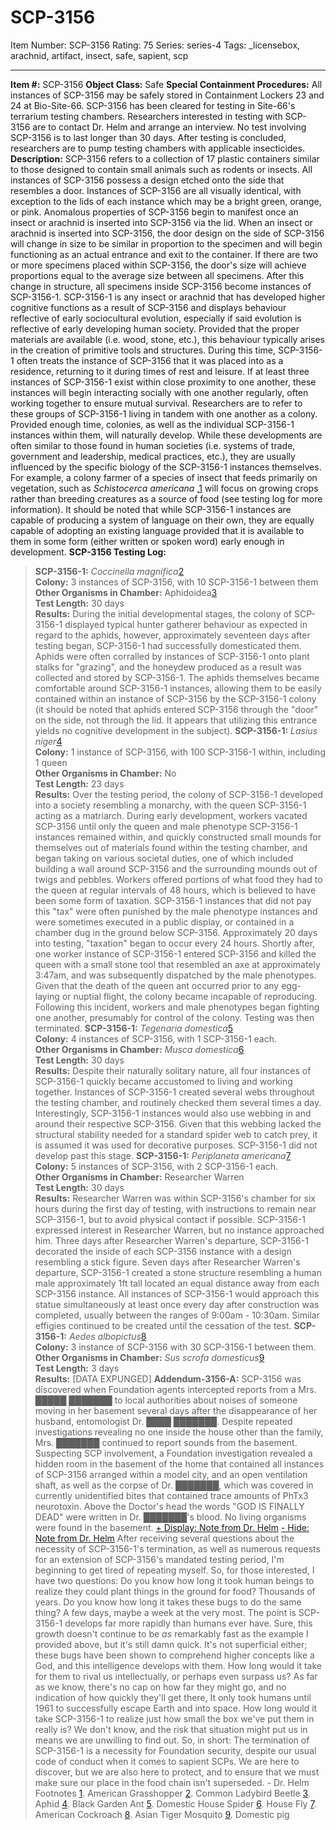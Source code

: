 # SCP-3156
Item Number: SCP-3156
Rating: 75
Series: series-4
Tags: _licensebox, arachnid, artifact, insect, safe, sapient, scp

---

  
**Item #:** SCP-3156 
**Object Class:** Safe
**Special Containment Procedures:** All instances of SCP-3156 may be safely stored in Containment Lockers 23 and 24 at Bio-Site-66.
SCP-3156 has been cleared for testing in Site-66's terrarium testing chambers. Researchers interested in testing with SCP-3156 are to contact Dr. Helm and arrange an interview. No test involving SCP-3156 is to last longer than 30 days. After testing is concluded, researchers are to pump testing chambers with applicable insecticides.
**Description:** SCP-3156 refers to a collection of 17 plastic containers similar to those designed to contain small animals such as rodents or insects. All instances of SCP-3156 possess a design etched onto the side that resembles a door. Instances of SCP-3156 are all visually identical, with exception to the lids of each instance which may be a bright green, orange, or pink.
Anomalous properties of SCP-3156 begin to manifest once an insect or arachnid is inserted into SCP-3156 via the lid. When an insect or arachnid is inserted into SCP-3156, the door design on the side of SCP-3156 will change in size to be similar in proportion to the specimen and will begin functioning as an actual entrance and exit to the container. If there are two or more specimens placed within SCP-3156, the door's size will achieve proportions equal to the average size between all specimens. After this change in structure, all specimens inside SCP-3156 become instances of SCP-3156-1.
SCP-3156-1 is any insect or arachnid that has developed higher cognitive functions as a result of SCP-3156 and displays behaviour reflective of early sociocultural evolution, especially if said evolution is reflective of early developing human society. Provided that the proper materials are available (i.e. wood, stone, etc.), this behaviour typically arises in the creation of primitive tools and structures. During this time, SCP-3156-1 often treats the instance of SCP-3156 that it was placed into as a residence, returning to it during times of rest and leisure. If at least three instances of SCP-3156-1 exist within close proximity to one another, these instances will begin interacting socially with one another regularly, often working together to ensure mutual survival. Researchers are to refer to these groups of SCP-3156-1 living in tandem with one another as a colony.
Provided enough time, colonies, as well as the individual SCP-3156-1 instances within them, will naturally develop. While these developments are often similar to those found in human societies (i.e. systems of trade, government and leadership, medical practices, etc.), they are usually influenced by the specific biology of the SCP-3156-1 instances themselves. For example, a colony farmer of a species of insect that feeds primarily on vegetation, such as _Schistocerca americana_ ,[1](javascript:;) will focus on growing crops rather than breeding creatures as a source of food (see testing log for more information). It should be noted that while SCP-3156-1 instances are capable of producing a system of language on their own, they are equally capable of adopting an existing language provided that it is available to them in some form (either written or spoken word) early enough in development.
**SCP-3156 Testing Log:**
> **SCP-3156-1:** _Coccinella magnifica_[2](javascript:;)  
>  **Colony:** 3 instances of SCP-3156, with 10 SCP-3156-1 between them  
>  **Other Organisms in Chamber:** Aphidoidea[3](javascript:;)  
>  **Test Length:** 30 days  
>  **Results:** During the initial developmental stages, the colony of SCP-3156-1 displayed typical hunter gatherer behaviour as expected in regard to the aphids, however, approximately seventeen days after testing began, SCP-3156-1 had successfully domesticated them. Aphids were often corralled by instances of SCP-3156-1 onto plant stalks for "grazing", and the honeydew produced as a result was collected and stored by SCP-3156-1. The aphids themselves became comfortable around SCP-3156-1 instances, allowing them to be easily contained within an instance of SCP-3156 by the SCP-3156-1 colony (it should be noted that aphids entered SCP-3156 through the "door" on the side, not through the lid. It appears that utilizing this entrance yields no cognitive development in the subject).
> **SCP-3156-1:** _Lasius niger_[4](javascript:;)  
>  **Colony:** 1 instance of SCP-3156, with 100 SCP-3156-1 within, including 1 queen  
>  **Other Organisms in Chamber:** No  
>  **Test Length:** 23 days  
>  **Results:** Over the testing period, the colony of SCP-3156-1 developed into a society resembling a monarchy, with the queen SCP-3156-1 acting as a matriarch. During early development, workers vacated SCP-3156 until only the queen and male phenotype SCP-3156-1 instances remained within, and quickly constructed small mounds for themselves out of materials found within the testing chamber, and began taking on various societal duties, one of which included building a wall around SCP-3156 and the surrounding mounds out of twigs and pebbles. Workers offered portions of what food they had to the queen at regular intervals of 48 hours, which is believed to have been some form of taxation. SCP-3156-1 instances that did not pay this "tax" were often punished by the male phenotype instances and were sometimes executed in a public display, or contained in a chamber dug in the ground below SCP-3156. Approximately 20 days into testing, "taxation" began to occur every 24 hours. Shortly after, one worker instance of SCP-3156-1 entered SCP-3156 and killed the queen with a small stone tool that resembled an axe at approximately 3:47am, and was subsequently dispatched by the male phenotypes. Given that the death of the queen ant occurred prior to any egg-laying or nuptial flight, the colony became incapable of reproducing. Following this incident, workers and male phenotypes began fighting one another, presumably for control of the colony. Testing was then terminated.
> **SCP-3156-1:** _Tegenaria domestica_[5](javascript:;)  
>  **Colony:** 4 instances of SCP-3156, with 1 SCP-3156-1 each.  
>  **Other Organisms in Chamber:** _Musca domestica_[6](javascript:;)  
>  **Test Length:** 30 days  
>  **Results:** Despite their naturally solitary nature, all four instances of SCP-3156-1 quickly became accustomed to living and working together. Instances of SCP-3156-1 created several webs throughout the testing chamber, and routinely checked them several times a day. Interestingly, SCP-3156-1 instances would also use webbing in and around their respective SCP-3156. Given that this webbing lacked the structural stability needed for a standard spider web to catch prey, it is assumed it was used for decorative purposes. SCP-3156-1 did not develop past this stage.
> **SCP-3156-1:** _Periplaneta americana_[7](javascript:;)  
>  **Colony:** 5 instances of SCP-3156, with 2 SCP-3156-1 each.  
>  **Other Organisms in Chamber:** Researcher Warren  
>  **Test Length:** 30 days  
>  **Results:** Researcher Warren was within SCP-3156's chamber for six hours during the first day of testing, with instructions to remain near SCP-3156-1, but to avoid physical contact if possible. SCP-3156-1 expressed interest in Researcher Warren, but no instance approached him. Three days after Researcher Warren's departure, SCP-3156-1 decorated the inside of each SCP-3156 instance with a design resembling a stick figure. Seven days after Researcher Warren's departure, SCP-3156-1 created a stone structure resembling a human male approximately 1ft tall located an equal distance away from each SCP-3156 instance. All instances of SCP-3156-1 would approach this statue simultaneously at least once every day after construction was completed, usually between the ranges of 9:00am - 10:30am. Similar effigies continued to be created until the cessation of the test.
> **SCP-3156-1:** _Aedes albopictus_[8](javascript:;)  
>  **Colony:** 3 instance of SCP-3156 with 30 SCP-3156-1 between them.  
>  **Other Organisms in Chamber:** _Sus scrofa domesticus_[9](javascript:;)  
>  **Test Length:** 3 days  
>  **Results:** [DATA EXPUNGED]
**Addendum-3156-A:** SCP-3156 was discovered when Foundation agents intercepted reports from a Mrs. █████ ███████ to local authorities about noises of someone moving in her basement several days after the disappearance of her husband, entomologist Dr. ████ ███████. Despite repeated investigations revealing no one inside the house other than the family, Mrs. ███████ continued to report sounds from the basement. Suspecting SCP involvement, a Foundation investigation revealed a hidden room in the basement of the home that contained all instances of SCP-3156 arranged within a model city, and an open ventilation shaft, as well as the corpse of Dr. ███████, which was covered in currently unidentified bites that contained trace amounts of PhTx3 neurotoxin. Above the Doctor's head the words "GOD IS FINALLY DEAD" were written in Dr. ███████'s blood. No living organisms were found in the basement.
[\+ Display: Note from Dr. Helm](javascript:;)
[\- Hide: Note from Dr. Helm](javascript:;)
> After receiving several questions about the necessity of SCP-3156-1's termination, as well as numerous requests for an extension of SCP-3156's mandated testing period, I'm beginning to get tired of repeating myself. So, for those interested, I have two questions:
> Do you know how long it took human beings to realize they could plant things in the ground for food? Thousands of years.
> Do you know how long it takes these bugs to do the same thing? A few days, maybe a week at the very most.
> The point is SCP-3156-1 develops far more rapidly than humans ever have. Sure, this growth doesn't continue to be _as_ remarkably fast as the example I provided above, but it's still damn quick. It's not superficial either; these bugs have been shown to comprehend higher concepts like a God, and this intelligence develops with them. How long would it take for them to rival us intellectually, or perhaps even surpass us? As far as we know, there's no cap on how far they might go, and no indication of how quickly they'll get there,
> It only took humans until 1961 to successfully escape Earth and into space. How long would it take SCP-3156-1 to realize just how small the box we've put them in really is? We don't know, and the risk that situation might put us in means we are unwilling to find out.
> So, in short: The termination of SCP-3156-1 is a necessity for Foundation security, despite our usual code of conduct when it comes to sapient SCPs. We are here to discover, but we are also here to protect, and to ensure that we must make sure our place in the food chain isn't superseded.
> \- Dr. Helm
Footnotes
[1](javascript:;). American Grasshopper
[2](javascript:;). Common Ladybird Beetle
[3](javascript:;). Aphid
[4](javascript:;). Black Garden Ant
[5](javascript:;). Domestic House Spider
[6](javascript:;). House Fly
[7](javascript:;). American Cockroach
[8](javascript:;). Asian Tiger Mosquito
[9](javascript:;). Domestic pig